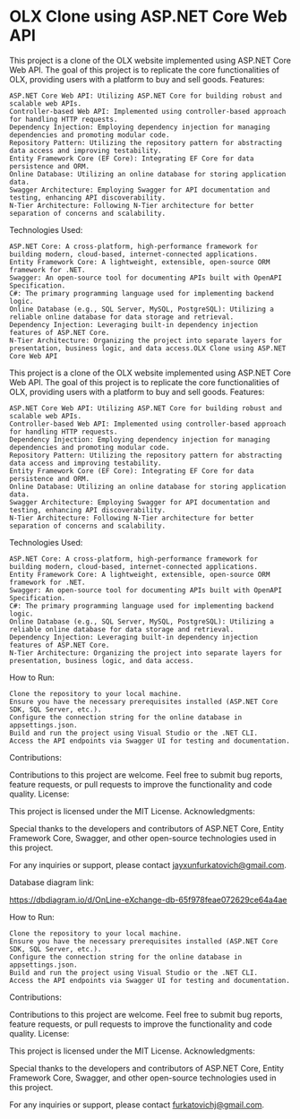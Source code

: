 # OLX Clone using ASP.NET Core Web API

This project is a clone of the OLX website implemented using ASP.NET Core Web API. The goal of this project is to replicate the core functionalities of OLX, providing users with a platform to buy and sell goods.
Features:

    ASP.NET Core Web API: Utilizing ASP.NET Core for building robust and scalable web APIs.
    Controller-based Web API: Implemented using controller-based approach for handling HTTP requests.
    Dependency Injection: Employing dependency injection for managing dependencies and promoting modular code.
    Repository Pattern: Utilizing the repository pattern for abstracting data access and improving testability.
    Entity Framework Core (EF Core): Integrating EF Core for data persistence and ORM.
    Online Database: Utilizing an online database for storing application data.
    Swagger Architecture: Employing Swagger for API documentation and testing, enhancing API discoverability.
    N-Tier Architecture: Following N-Tier architecture for better separation of concerns and scalability.

Technologies Used:

    ASP.NET Core: A cross-platform, high-performance framework for building modern, cloud-based, internet-connected applications.
    Entity Framework Core: A lightweight, extensible, open-source ORM framework for .NET.
    Swagger: An open-source tool for documenting APIs built with OpenAPI Specification.
    C#: The primary programming language used for implementing backend logic.
    Online Database (e.g., SQL Server, MySQL, PostgreSQL): Utilizing a reliable online database for data storage and retrieval.
    Dependency Injection: Leveraging built-in dependency injection features of ASP.NET Core.
    N-Tier Architecture: Organizing the project into separate layers for presentation, business logic, and data access.OLX Clone using ASP.NET Core Web API

This project is a clone of the OLX website implemented using ASP.NET Core Web API. The goal of this project is to replicate the core functionalities of OLX, providing users with a platform to buy and sell goods.
Features:

    ASP.NET Core Web API: Utilizing ASP.NET Core for building robust and scalable web APIs.
    Controller-based Web API: Implemented using controller-based approach for handling HTTP requests.
    Dependency Injection: Employing dependency injection for managing dependencies and promoting modular code.
    Repository Pattern: Utilizing the repository pattern for abstracting data access and improving testability.
    Entity Framework Core (EF Core): Integrating EF Core for data persistence and ORM.
    Online Database: Utilizing an online database for storing application data.
    Swagger Architecture: Employing Swagger for API documentation and testing, enhancing API discoverability.
    N-Tier Architecture: Following N-Tier architecture for better separation of concerns and scalability.

Technologies Used:

    ASP.NET Core: A cross-platform, high-performance framework for building modern, cloud-based, internet-connected applications.
    Entity Framework Core: A lightweight, extensible, open-source ORM framework for .NET.
    Swagger: An open-source tool for documenting APIs built with OpenAPI Specification.
    C#: The primary programming language used for implementing backend logic.
    Online Database (e.g., SQL Server, MySQL, PostgreSQL): Utilizing a reliable online database for data storage and retrieval.
    Dependency Injection: Leveraging built-in dependency injection features of ASP.NET Core.
    N-Tier Architecture: Organizing the project into separate layers for presentation, business logic, and data access.

How to Run:

    Clone the repository to your local machine.
    Ensure you have the necessary prerequisites installed (ASP.NET Core SDK, SQL Server, etc.).
    Configure the connection string for the online database in appsettings.json.
    Build and run the project using Visual Studio or the .NET CLI.
    Access the API endpoints via Swagger UI for testing and documentation.

Contributions:

Contributions to this project are welcome. Feel free to submit bug reports, feature requests, or pull requests to improve the functionality and code quality.
License:

This project is licensed under the MIT License.
Acknowledgments:

Special thanks to the developers and contributors of ASP.NET Core, Entity Framework Core, Swagger, and other open-source technologies used in this project.

For any inquiries or support, please contact jayxunfurkatovich@gmail.com.

Database diagram link:

https://dbdiagram.io/d/OnLine-eXchange-db-65f978feae072629ce64a4ae

How to Run:

    Clone the repository to your local machine.
    Ensure you have the necessary prerequisites installed (ASP.NET Core SDK, SQL Server, etc.).
    Configure the connection string for the online database in appsettings.json.
    Build and run the project using Visual Studio or the .NET CLI.
    Access the API endpoints via Swagger UI for testing and documentation.

Contributions:

Contributions to this project are welcome. Feel free to submit bug reports, feature requests, or pull requests to improve the functionality and code quality.
License:

This project is licensed under the MIT License.
Acknowledgments:

Special thanks to the developers and contributors of ASP.NET Core, Entity Framework Core, Swagger, and other open-source technologies used in this project.

For any inquiries or support, please contact furkatovichj@gmail.com.
